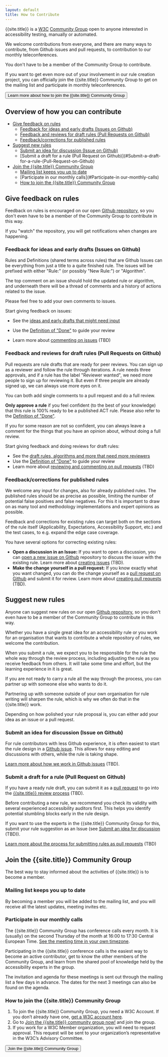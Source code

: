 ```yaml
---
layout: default
title: How to Contribute
---
```


{{site.title}} is a [W3C](https://www.w3.org/) [Community Group](https://www.w3.org/community/) open to anyone interested in accessibility testing, manually or automated. 

We welcome contributions from everyone, and there are many ways to contribute, from Github issues and pull requests, to contribution to our monthly teleconferences.

You don't have to be a member of the Community Group to contribute.

If you want to get even more out of your involvement in our rule creation project, you can officially join the {{site.title}} Community Group to get on the mailing list and participate in monthly teleconferences.

<button name="button" onclick="#join-the-{{site.title}}-Community-Group">Learn more about how to join the {{site.title}} Community Group</button>

## Overview of how you can contribute

* [Give feedback on rules](#Give-feedback-on-rules)
    * [Feedback for ideas and early drafts (Issues on Github)](#)
    * [Feedback and reviews for draft rules (Pull Requests on Github)](#Feedback-for-ideas-and-early-drafts-(Issues-on-Github))
    * [Feedback/corrections for published rules](#Feedback/corrections-for-published-rules)
* [Suggest new rules](#Suggest-new-rules)
    * [Submit an idea for discussion (Issue on Github)](#Submit-an-idea-for-discussion-(Issue-on-Github))
    * [Submit a draft for a rule (Pull Request on Github)](#Submit-a-draft-for-a-rule-(Pull-Request-on-Github)
* [Join the {{site.title}} Community Group](#Join-the-{{site.title}}-Community-Group)
    * [Mailing list keeps you up to date](#Mailing-list-keeps-you-up-to-date)
    * [Participate in our monthly calls](#Participate-in our-monthly-calls)
    * [How to join the {{site.title}} Community Group](#How-to-join-the-{{site.title}}-Community-Group)

## Give feedback on rules

Feedback on rules is encouraged on our open [Github repository]({{site.data.package.repository.url}}), so you don't even have to be a member of the Community Group to contribute in this way.

If you "watch" the repository, you will get notifications when changes are happening.

### Feedback for ideas and early drafts (Issues on Github) 
Rules and Definitions (shared terms across rules) that are Github Issues can be everything from just a title to a quite finished rule. The issues will be prefixed with either "Rule:" (or possibly "New Rule:") or "Algorithm". 

The top comment on an issue should hold the updated rule or algorithm, and underneath there will be a thread of comments and a history of actions related to the issue. 

Please feel free to add your own comments to issues.

Start giving feedback on issues:

- See the [ideas and early drafts that might need input]({{site.data.package.bugs.url}}) 

- Use the [Definition of "Done"](../pages/design/definition-of-done.html) to guide your review
- Learn more about [commenting on issues](#) (TBD)

### Feedback and reviews for draft rules (Pull Requests on Github)

Pull requests are rule drafts that are ready for peer reviews. You can sign up as a reviewer and follow the rule through iterations. A rule needs three approvals, and if a rule has the label "Reviewer wanted", we need more people to sign up for reviewing it. But even if three people are already signed up, we can always use more eyes on it.

You can both add single comments to a pull request and do a full review. 

**Only approve a rule** if you feel confident (to the best of your knowledge) that this rule is 100% ready to be a published ACT rule. Please also refer to the [Definition of "Done"](../pages/design/definition-of-done.html).

If you for some reason are not so confident, you can always leave a comment for the things that you have an opinion about, without doing a full review.

Start giving feedback and doing reviews for draft rules:

- See the [draft rules, algorithms and more that need more reviewers]({{site.data.package.pulls.url}}?q=is%3Aopen+is%3Apr+label%3A%22reviewer+wanted%22)
- Use the [Definition of "Done"](../pages/design/definition-of-done.html) to guide your review
- Learn more about [reviewing and commenting on pull requests](#) (TBD)

### Feedback/corrections for published rules
We welcome any input for changes, also for already published rules. The published rules should be as precise as possible, limiting the number of potential false positives and false negatives. For this it is important to draw on as many tool and methodology implementations and expert opinions as possible. 

Feedback and corrections for existing rules can target both on the sections of the rule itself (Applicability, Expectations, Accessibility Support, etc.) and the test cases, to e.g. expand the edge case coverage.

You have several options for correcting existing rules: 

- **Open a discussion in an Issue:** If you want to open a discussion, you can [open a new issue on Github]({{site.data.package.bugs.url}}) repository to discuss the issue with the existing rule. Learn more about [creating issues](#) (TBD).
- **Make the change yourself in a pull request:** If you know exactly what you want changed, you can do the change yourself as a [pull request on Github]({{site.data.package.pulls.url}}) and submit it for review. Learn more about [creating pull requests](#) (TBD).

## Suggest new rules

Anyone can suggest new rules on our open [Github repository]({{site.data.package.repository.url}}), so you don't even have to be a member of the Community Group to contribute in this way.

Whether you have a single great idea for an accessibility rule or you work for an organisation that wants to contribute a whole repository of rules, we welcome the contribution. 

When you submit a rule, we expect you to be responsible for the rule the whole way through the review process, including adjusting the rule as you receive feedback from others. It will take some time and effort, but the learning experience in it is great.

If you are not ready to carry a rule all the way through the process, you can partner up with someone else who wants to do it.

Partnering up with someone outside of your own organisation for rule writing will sharpen the rule, which is why we often do that in the {{site.title}} work.

Depending on how polished your rule proposal is, you can either add your idea as an issue or a pull request. 

### Submit an idea for discussion (Issue on Github)

For rule contributors with less Github experience, it is often easiest to start the rule design in a [Github issue]({{site.data.package.bugs.url}}). This allows for easy editing and discussions with others, while the rule is taking shape. 

[Learn more about how we work in Github issues](#) (TBD).

### Submit a draft for a rule (Pull Request on Github)

If you have a ready rule draft, you can submit it as a [pull request]({{site.data.package.pulls.url}}) to go into the [{{site.title}} review process](#) (TBD).

Before contributing a new rule, we recommend you check its validity with several experienced accessibility auditors first. This helps you identify potential stumbling blocks early in the rule design. 

If you want to use the experts in the {{site.title}} Community Group for this, submit your rule suggestion as an Issue (see [Submit an idea for discussion](#) (TBD)). 

[Learn more about the process for submitting rules as pull requests](#) (TBD)

## Join the {{site.title}} Community Group

The best way to stay informed about the activities of {{site.title}} is to become a member.

### Mailing list keeps you up to date

By becoming a member you will be added to the mailing list, and you will receive all the latest updates, meeting invites etc.

### Participate in our monthly calls
The {{site.title}} Community Group has conference calls every month. It is (usually) on the second Thursday of the month at 16:00 to 17:30 Central European Time. [See the meeting time in your own timezone](https://www.timeanddate.com/worldclock/fixedtime.html?msg={{site.title}}+meeting&iso=20180920T16&p1=259&ah=1&am=30).

Participating in the {{site.title}} conference calls is the easiest way to become an active contributor, get to know the other members of the Community Group, and learn from the shared pool of knowledge held by the accessibility experts in the group. 

The invitation and agenda for these meetings is sent out through the mailing list a few days in advance. The dates for the next 3 meetings can also be found on the agenda.

### How to join the {{site.title}} Community Group

1. To join the {{site.title}} Community Group, you need a W3C Account. If you don’t already have one, [get a W3C account here](https://www.w3.org/accounts/request).
2. Go to [Join the {{site.title}} community group now!](https://www.w3.org/community/wp-login.php?redirect_to=%2Fcommunity%2Fauto-wcag%2Fjoin) and join the group.
3. If you work for a W3C Member organization, you will need to request approval. This request will be sent to your organization’s representative in the W3C’s Advisory Committee.

<button name="button" onclick="https://www.w3.org/community/wp-login.php?redirect_to=%2Fcommunity%2Fauto-wcag%2Fjoin">Join the {{site.title}} Community Group</button>
